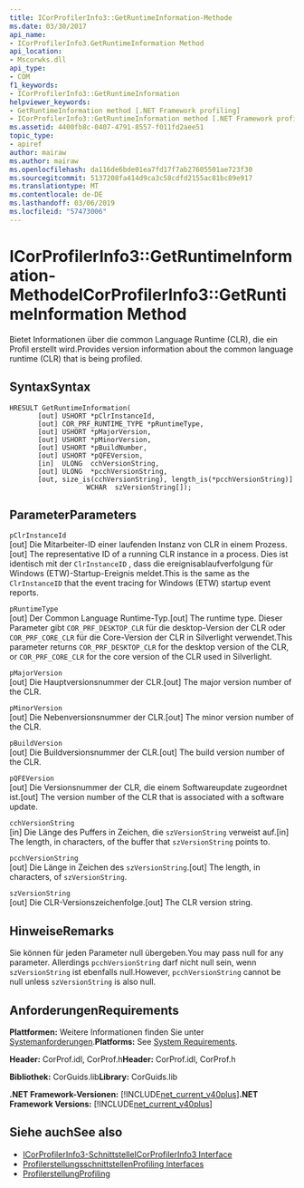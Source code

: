 ```yaml
---
title: ICorProfilerInfo3::GetRuntimeInformation-Methode
ms.date: 03/30/2017
api_name:
- ICorProfilerInfo3.GetRuntimeInformation Method
api_location:
- Mscorwks.dll
api_type:
- COM
f1_keywords:
- ICorProfilerInfo3::GetRuntimeInformation
helpviewer_keywords:
- GetRuntimeInformation method [.NET Framework profiling]
- ICorProfilerInfo3::GetRuntimeInformation method [.NET Framework profiling]
ms.assetid: 4400fb8c-0407-4791-8557-f011fd2aee51
topic_type:
- apiref
author: mairaw
ms.author: mairaw
ms.openlocfilehash: da116de6bde01ea7fd17f7ab27605501ae723f30
ms.sourcegitcommit: 5137208fa414d9ca3c58cdfd2155ac81bc89e917
ms.translationtype: MT
ms.contentlocale: de-DE
ms.lasthandoff: 03/06/2019
ms.locfileid: "57473006"
---
```

# <a name="icorprofilerinfo3getruntimeinformation-method"></a><span data-ttu-id="c2792-102">ICorProfilerInfo3::GetRuntimeInformation-Methode</span><span class="sxs-lookup"><span data-stu-id="c2792-102">ICorProfilerInfo3::GetRuntimeInformation Method</span></span>
<span data-ttu-id="c2792-103">Bietet Informationen über die common Language Runtime (CLR), die ein Profil erstellt wird.</span><span class="sxs-lookup"><span data-stu-id="c2792-103">Provides version information about the common language runtime (CLR) that is being profiled.</span></span>  
  
## <a name="syntax"></a><span data-ttu-id="c2792-104">Syntax</span><span class="sxs-lookup"><span data-stu-id="c2792-104">Syntax</span></span>  
  
```  
HRESULT GetRuntimeInformation(  
       [out] USHORT *pClrInstanceId,  
       [out] COR_PRF_RUNTIME_TYPE *pRuntimeType,  
       [out] USHORT *pMajorVersion,  
       [out] USHORT *pMinorVersion,  
       [out] USHORT *pBuildNumber,  
       [out] USHORT *pQFEVersion,  
       [in]  ULONG  cchVersionString,  
       [out] ULONG  *pcchVersionString,  
       [out, size_is(cchVersionString), length_is(*pcchVersionString)]  
                   WCHAR  szVersionString[]);  
```  
  
## <a name="parameters"></a><span data-ttu-id="c2792-105">Parameter</span><span class="sxs-lookup"><span data-stu-id="c2792-105">Parameters</span></span>  
 `pClrInstanceId`  
 <span data-ttu-id="c2792-106">[out] Die Mitarbeiter-ID einer laufenden Instanz von CLR in einem Prozess.</span><span class="sxs-lookup"><span data-stu-id="c2792-106">[out] The representative ID of a running CLR instance in a process.</span></span> <span data-ttu-id="c2792-107">Dies ist identisch mit der `ClrInstanceID` , dass die ereignisablaufverfolgung für Windows (ETW)-Startup-Ereignis meldet.</span><span class="sxs-lookup"><span data-stu-id="c2792-107">This is the same as the `ClrInstanceID` that the event tracing for Windows (ETW) startup event reports.</span></span>  
  
 `pRuntimeType`  
 <span data-ttu-id="c2792-108">[out] Der Common Language Runtime-Typ.</span><span class="sxs-lookup"><span data-stu-id="c2792-108">[out] The runtime type.</span></span> <span data-ttu-id="c2792-109">Dieser Parameter gibt `COR_PRF_DESKTOP_CLR` für die desktop-Version der CLR oder `COR_PRF_CORE_CLR` für die Core-Version der CLR in Silverlight verwendet.</span><span class="sxs-lookup"><span data-stu-id="c2792-109">This parameter returns `COR_PRF_DESKTOP_CLR` for the desktop version of the CLR, or `COR_PRF_CORE_CLR` for the core version of the CLR used in Silverlight.</span></span>  
  
 `pMajorVersion`  
 <span data-ttu-id="c2792-110">[out] Die Hauptversionsnummer der CLR.</span><span class="sxs-lookup"><span data-stu-id="c2792-110">[out] The major version number of the CLR.</span></span>  
  
 `pMinorVersion`  
 <span data-ttu-id="c2792-111">[out] Die Nebenversionsnummer der CLR.</span><span class="sxs-lookup"><span data-stu-id="c2792-111">[out] The minor version number of the CLR.</span></span>  
  
 `pBuildVersion`  
 <span data-ttu-id="c2792-112">[out] Die Buildversionsnummer der CLR.</span><span class="sxs-lookup"><span data-stu-id="c2792-112">[out] The build version number of the CLR.</span></span>  
  
 `pQFEVersion`  
 <span data-ttu-id="c2792-113">[out] Die Versionsnummer der CLR, die einem Softwareupdate zugeordnet ist.</span><span class="sxs-lookup"><span data-stu-id="c2792-113">[out] The version number of the CLR that is associated with a software update.</span></span>  
  
 `cchVersionString`  
 <span data-ttu-id="c2792-114">[in] Die Länge des Puffers in Zeichen, die `szVersionString` verweist auf.</span><span class="sxs-lookup"><span data-stu-id="c2792-114">[in] The length, in characters, of the buffer that `szVersionString` points to.</span></span>  
  
 `pcchVersionString`  
 <span data-ttu-id="c2792-115">[out] Die Länge in Zeichen des `szVersionString`.</span><span class="sxs-lookup"><span data-stu-id="c2792-115">[out] The length, in characters, of `szVersionString`.</span></span>  
  
 `szVersionString`  
 <span data-ttu-id="c2792-116">[out] Die CLR-Versionszeichenfolge.</span><span class="sxs-lookup"><span data-stu-id="c2792-116">[out] The CLR version string.</span></span>  
  
## <a name="remarks"></a><span data-ttu-id="c2792-117">Hinweise</span><span class="sxs-lookup"><span data-stu-id="c2792-117">Remarks</span></span>  
 <span data-ttu-id="c2792-118">Sie können für jeden Parameter null übergeben.</span><span class="sxs-lookup"><span data-stu-id="c2792-118">You may pass null for any parameter.</span></span> <span data-ttu-id="c2792-119">Allerdings `pcchVersionString` darf nicht null sein, wenn `szVersionString` ist ebenfalls null.</span><span class="sxs-lookup"><span data-stu-id="c2792-119">However, `pcchVersionString` cannot be null unless `szVersionString` is also null.</span></span>  
  
## <a name="requirements"></a><span data-ttu-id="c2792-120">Anforderungen</span><span class="sxs-lookup"><span data-stu-id="c2792-120">Requirements</span></span>  
 <span data-ttu-id="c2792-121">**Plattformen:** Weitere Informationen finden Sie unter [Systemanforderungen](../../../../docs/framework/get-started/system-requirements.md).</span><span class="sxs-lookup"><span data-stu-id="c2792-121">**Platforms:** See [System Requirements](../../../../docs/framework/get-started/system-requirements.md).</span></span>  
  
 <span data-ttu-id="c2792-122">**Header:** CorProf.idl, CorProf.h</span><span class="sxs-lookup"><span data-stu-id="c2792-122">**Header:** CorProf.idl, CorProf.h</span></span>  
  
 <span data-ttu-id="c2792-123">**Bibliothek:** CorGuids.lib</span><span class="sxs-lookup"><span data-stu-id="c2792-123">**Library:** CorGuids.lib</span></span>  
  
 <span data-ttu-id="c2792-124">**.NET Framework-Versionen:** [!INCLUDE[net_current_v40plus](../../../../includes/net-current-v40plus-md.md)]</span><span class="sxs-lookup"><span data-stu-id="c2792-124">**.NET Framework Versions:** [!INCLUDE[net_current_v40plus](../../../../includes/net-current-v40plus-md.md)]</span></span>  
  
## <a name="see-also"></a><span data-ttu-id="c2792-125">Siehe auch</span><span class="sxs-lookup"><span data-stu-id="c2792-125">See also</span></span>
- [<span data-ttu-id="c2792-126">ICorProfilerInfo3-Schnittstelle</span><span class="sxs-lookup"><span data-stu-id="c2792-126">ICorProfilerInfo3 Interface</span></span>](../../../../docs/framework/unmanaged-api/profiling/icorprofilerinfo3-interface.md)
- [<span data-ttu-id="c2792-127">Profilerstellungsschnittstellen</span><span class="sxs-lookup"><span data-stu-id="c2792-127">Profiling Interfaces</span></span>](../../../../docs/framework/unmanaged-api/profiling/profiling-interfaces.md)
- [<span data-ttu-id="c2792-128">Profilerstellung</span><span class="sxs-lookup"><span data-stu-id="c2792-128">Profiling</span></span>](../../../../docs/framework/unmanaged-api/profiling/index.md)
